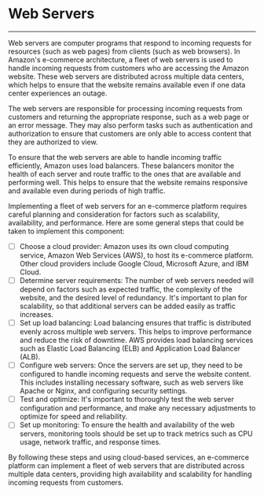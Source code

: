 # Web Servers
---
Web servers are computer programs that respond to incoming requests for resources (such as web pages) from clients (such as web browsers). In Amazon's e-commerce architecture, a fleet of web servers is used to handle incoming requests from customers who are accessing the Amazon website. These web servers are distributed across multiple data centers, which helps to ensure that the website remains available even if one data center experiences an outage.

The web servers are responsible for processing incoming requests from customers and returning the appropriate response, such as a web page or an error message. They may also perform tasks such as authentication and authorization to ensure that customers are only able to access content that they are authorized to view.

To ensure that the web servers are able to handle incoming traffic efficiently, Amazon uses load balancers. These balancers monitor the health of each server and route traffic to the ones that are available and performing well. This helps to ensure that the website remains responsive and available even during periods of high traffic.

Implementing a fleet of web servers for an e-commerce platform requires careful planning and consideration for factors such as scalability, availability, and performance. Here are some general steps that could be taken to implement this component:

- [ ] Choose a cloud provider: Amazon uses its own cloud computing service, Amazon Web Services (AWS), to host its e-commerce platform. Other cloud providers include Google Cloud, Microsoft Azure, and IBM Cloud.
- [ ] Determine server requirements: The number of web servers needed will depend on factors such as expected traffic, the complexity of the website, and the desired level of redundancy. It's important to plan for scalability, so that additional servers can be added easily as traffic increases.
- [ ] Set up load balancing: Load balancing ensures that traffic is distributed evenly across multiple web servers. This helps to improve performance and reduce the risk of downtime. AWS provides load balancing services such as Elastic Load Balancing (ELB) and Application Load Balancer (ALB).
- [ ] Configure web servers: Once the servers are set up, they need to be configured to handle incoming requests and serve the website content. This includes installing necessary software, such as web servers like Apache or Nginx, and configuring security settings.
- [ ] Test and optimize: It's important to thoroughly test the web server configuration and performance, and make any necessary adjustments to optimize for speed and reliability.
- [ ] Set up monitoring: To ensure the health and availability of the web servers, monitoring tools should be set up to track metrics such as CPU usage, network traffic, and response times.

By following these steps and using cloud-based services, an e-commerce platform can implement a fleet of web servers that are distributed across multiple data centers, providing high availability and scalability for handling incoming requests from customers.
